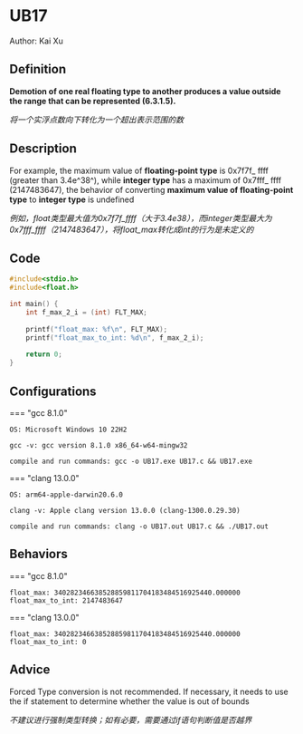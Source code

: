 # UB17

Author: Kai Xu

##  Definition

**Demotion of one real floating type to another produces a value outside the range that can be represented (6.3.1.5).**

*将一个实浮点数向下转化为一个超出表示范围的数*

## Description

For example, the maximum value of **floating-point type** is 0x7f7f_ ffff (greater than 3.4e^38^), while **integer type** has a maximum of 0x7fff_ ffff (2147483647), the behavior of converting **maximum value of floating-point type** to **integer type** is undefined

*例如，float类型最大值为0x7f7f_ffff（大于3.4e38），而integer类型最大为0x7fff_ffff（2147483647），将float_max转化成int的行为是未定义的*

## Code

```c title="UB17.c"
#include<stdio.h>
#include<float.h>

int main() {
    int f_max_2_i = (int) FLT_MAX;
	
	printf("float_max: %f\n", FLT_MAX);
	printf("float_max_to_int: %d\n", f_max_2_i);
	
	return 0;
}
```

## Configurations

=== "gcc 8.1.0"

    OS: Microsoft Windows 10 22H2
    
    gcc -v: gcc version 8.1.0 x86_64-w64-mingw32
    
    compile and run commands: gcc -o UB17.exe UB17.c && UB17.exe

=== "clang 13.0.0"

    OS: arm64-apple-darwin20.6.0
    
    clang -v: Apple clang version 13.0.0 (clang-1300.0.29.30)
    
    compile and run commands: clang -o UB17.out UB17.c && ./UB17.out

## Behaviors

=== "gcc 8.1.0"

    float_max: 340282346638528859811704183484516925440.000000
    float_max_to_int: 2147483647 

=== "clang 13.0.0"

    float_max: 340282346638528859811704183484516925440.000000
    float_max_to_int: 0 

## Advice

Forced Type conversion is not recommended. If necessary, it needs to use the if statement to determine whether the value is out of bounds

*不建议进行强制类型转换；如有必要，需要通过if语句判断值是否越界*